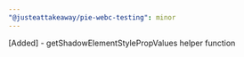 ```yaml
---
"@justeattakeaway/pie-webc-testing": minor
---
```


[Added] - getShadowElementStylePropValues helper function

